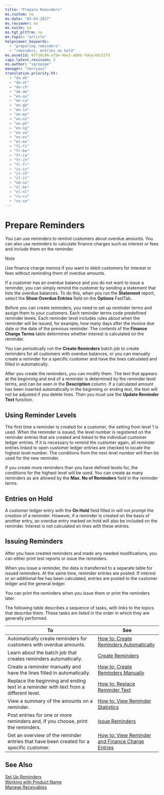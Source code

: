 ```yaml
---
title: "Prepare Reminders"
ms.custom: na
ms.date: "03-03-2017"
ms.reviewer: na
ms.suite: na
ms.tgt_pltfrm: na
ms.topic: "article"
helpviewer_keywords: 
  - "preparing reminders"
  - "reminders, entries on hold"
ms.assetid: 67f10c84-a75e-4be2-a608-fe6ac4dc53f9
caps.latest.revision: 3
ms.author: "sgroespe"
manager: "terryaus"
translation.priority.ht: 
  - "da-dk"
  - "de-at"
  - "de-ch"
  - "de-de"
  - "en-au"
  - "en-ca"
  - "en-gb"
  - "en-in"
  - "en-my"
  - "en-nz"
  - "en-ph"
  - "en-sg"
  - "en-zw"
  - "es-es"
  - "es-mx"
  - "fi-fi"
  - "fr-be"
  - "fr-ca"
  - "fr-ch"
  - "fr-fr"
  - "is-is"
  - "it-ch"
  - "it-it"
  - "nb-no"
  - "nl-be"
  - "nl-nl"
  - "ru-ru"
  - "sv-se"
---
```

# Prepare Reminders
You can use reminders to remind customers about overdue amounts. You can also use reminders to calculate finance charges such as interest or fees and include them on the reminder.  
  
> [!NOTE]  
>  Use finance charge memos if you want to debit customers for interest or fees without reminding them of overdue amounts.  
>   
>  If a customer has an overdue balance and you do not want to issue a reminder, you can simply remind the customer by sending a statement that lists the overdue balances. To do this, when you run the **Statement** report, select the **Show Overdue Entries** field on the **Options** FastTab.  
  
 Before you can create reminders, you need to set up reminder terms and assign them to your customers. Each reminder terms code predefined reminder levels. Each reminder level includes rules about when the reminder will be issued, for example, how many days after the invoice due date or the date of the previous reminder. The contents of the **Finance Charge Terms** table determines whether interest is calculated on the reminder.  
  
 You can periodically run the **Create Reminders** batch job to create reminders for all customers with overdue balances, or you can manually create a reminder for a specific customer and have the lines calculated and filled in automatically.  
  
 After you create the reminders, you can modify them. The text that appears at the beginning and end of a reminder is determined by the reminder level terms, and can be seen in the **Description** column. If a calculated amount has been inserted automatically in the beginning or ending text, the text will not be adjusted if you delete lines. Then you must use the **Update Reminder Text** function.  
  
## Using Reminder Levels  
 The first time a reminder is created for a customer, the setting from level 1 is used. When the reminder is issued, the level number is registered on the reminder entries that are created and linked to the individual customer ledger entries. If it is necessary to remind the customer again, all reminder entries linked to open customer ledger entries are checked to locate the highest level number. The conditions from the next level number will then be used for the new reminder.  
  
 If you create more reminders than you have defined levels for, the conditions for the highest level will be used. You can create as many reminders as are allowed by the **Max. No of Reminders** field in the reminder terms.  
  
## Entries on Hold  
 A customer ledger entry with the **On Hold** field filled in will not prompt the creation of a reminder. However, if a reminder is created on the basis of another entry, an overdue entry marked on hold will also be included on the reminder. Interest is not calculated on lines with these entries.  
  
## Issuing Reminders  
 After you have created reminders and made any needed modifications, you can either print test reports or issue the reminders.  
  
 When you issue a reminder, the data is transferred to a separate table for issued reminders. At the same time, reminder entries are posted. If interest or an additional fee has been calculated, entries are posted to the customer ledger and the general ledger.  
  
 You can print the reminders when you issue them or print the reminders later.  
  
 The following table describes a sequence of tasks, with links to the topics that describe them. These tasks are listed in the order in which they are generally performed.  
  
|**To**|**See**|  
|------------|-------------|  
|Automatically create reminders for customers with overdue amounts.|[How to: Create Reminders Automatically](../Finance/how-to-create-reminders-automatically.md)|  
|Learn about the batch job that creates reminders automatically.|[Create Reminders](../Finance/-$-b_188-create-reminders-$-.md)|  
|Create a reminder manually and have the lines filled in automatically.|[How to: Create Reminders Manually](../Finance/how-to-create-reminders-manually.md)|  
|Replace the beginning and ending text in a reminder with text from a different level.|[How to: Replace Reminder Text](../Finance/how-to-replace-reminder-text.md)|  
|View a summary of the amounts on a reminder.|[How to: View Reminder Statistics](../Finance/how-to-view-reminder-statistics.md)|  
|Post entries for one or more reminders and, if you choose, print the reminders.|[Issue Reminders](../Finance/-$-b_190-issue-reminders-$-.md)|  
|Get an overview of the reminder entries that have been created for a specific customer.|[How to: View Reminder and Finance Charge Entries](../Finance/how-to-view-reminder-and-finance-charge-entries.md)|  
  
## See Also  
 [Set Up Reminders](../Finance/set-up-reminders.md)   
 [Working with Product Name](../WorkingWithDynamics/working-with-$-p_1-product-name-$-.md)   
 [Manage Receivables](../Finance/manage-receivables.md)